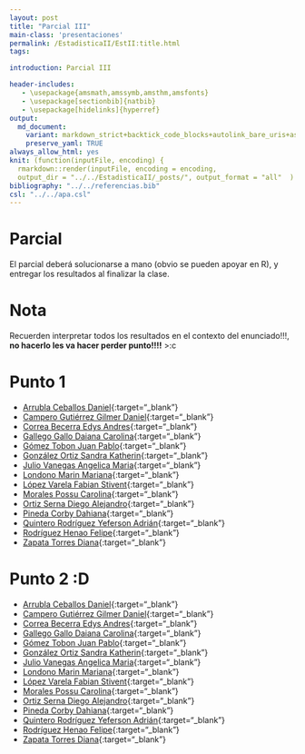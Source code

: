 ```yaml
---
layout: post
title: "Parcial III"
main-class: 'presentaciones'
permalink: /EstadisticaII/EstII:title.html
tags:

introduction: Parcial III

header-includes:
   - \usepackage{amsmath,amssymb,amsthm,amsfonts}
   - \usepackage[sectionbib]{natbib}
   - \usepackage[hidelinks]{hyperref}
output:
  md_document:
    variant: markdown_strict+backtick_code_blocks+autolink_bare_uris+ascii_identifiers+tex_math_single_backslash
    preserve_yaml: TRUE
always_allow_html: yes   
knit: (function(inputFile, encoding) {
  rmarkdown::render(inputFile, encoding = encoding,
  output_dir = "../../EstadisticaII/_posts/", output_format = "all"  ) })
bibliography: "../../referencias.bib"
csl: "../../apa.csl"
---
```


# Parcial

El parcial deberá solucionarse a mano (obvio se pueden apoyar en R), y
entregar los resultados al finalizar la clase.

# Nota

Recuerden interpretar todos los resultados en el contexto del
enunciado!!!, **no hacerlo les va hacer perder punto!!!!** &gt;:c

# Punto 1

-   [Arrubla Ceballos
    Daniel](https://github.com/jiperezga/jiperezga.github.io/raw/master/Dataset/Parcial/P1001138780.pdf){:target=“\_blank”}
-   [Campero Gutiérrez Gilmer
    Daniel](https://github.com/jiperezga/jiperezga.github.io/raw/master/Dataset/Parcial/P1036656112.pdf){:target=“\_blank”}
-   [Correa Becerra Edys
    Andres](https://github.com/jiperezga/jiperezga.github.io/raw/master/Dataset/Parcial/P1028013907.pdf){:target=“\_blank”}
-   [Gallego Gallo Daiana
    Carolina](https://github.com/jiperezga/jiperezga.github.io/raw/master/Dataset/Parcial/P1001578295.pdf){:target=“\_blank”}
-   [Gómez Tobon Juan
    Pablo](https://github.com/jiperezga/jiperezga.github.io/raw/master/Dataset/Parcial/P1152710331.pdf){:target=“\_blank”}
-   [González Ortiz Sandra
    Katherin](https://github.com/jiperezga/jiperezga.github.io/raw/master/Dataset/Parcial/P1038417681.pdf){:target=“\_blank”}
-   [Julio Vanegas Angelica
    Maria](https://github.com/jiperezga/jiperezga.github.io/raw/master/Dataset/Parcial/P1001741783.pdf){:target=“\_blank”}
-   [Londono Marin
    Mariana](https://github.com/jiperezga/jiperezga.github.io/raw/master/Dataset/Parcial/P1192736410.pdf){:target=“\_blank”}
-   [López Varela Fabian
    Stivent](https://github.com/jiperezga/jiperezga.github.io/raw/master/Dataset/Parcial/P1036635549.pdf){:target=“\_blank”}
-   [Morales Possu
    Carolina](https://github.com/jiperezga/jiperezga.github.io/raw/master/Dataset/Parcial/P1112488227.pdf){:target=“\_blank”}
-   [Ortiz Serna Diego
    Alejandro](https://github.com/jiperezga/jiperezga.github.io/raw/master/Dataset/Parcial/P1036677008.pdf){:target=“\_blank”}
-   [Pineda Corby
    Dahiana](https://github.com/jiperezga/jiperezga.github.io/raw/master/Dataset/Parcial/P1003027235.pdf){:target=“\_blank”}
-   [Quintero Rodríguez Yeferson
    Adrián](https://github.com/jiperezga/jiperezga.github.io/raw/master/Dataset/Parcial/P1003904499.pdf){:target=“\_blank”}
-   [Rodríguez Henao
    Felipe](https://github.com/jiperezga/jiperezga.github.io/raw/master/Dataset/Parcial/P1037651724.pdf){:target=“\_blank”}
-   [Zapata Torres
    Diana](https://github.com/jiperezga/jiperezga.github.io/raw/master/Dataset/Parcial/P1000538339.pdf){:target=“\_blank”}

# Punto 2 :D

-   [Arrubla Ceballos
    Daniel](https://github.com/jiperezga/jiperezga.github.io/raw/master/Dataset/Parcial/Pb1001138780.pdf){:target=“\_blank”}
-   [Campero Gutiérrez Gilmer
    Daniel](https://github.com/jiperezga/jiperezga.github.io/raw/master/Dataset/Parcial/Pb1036656112.pdf){:target=“\_blank”}
-   [Correa Becerra Edys
    Andres](https://github.com/jiperezga/jiperezga.github.io/raw/master/Dataset/Parcial/Pb1028013907.pdf){:target=“\_blank”}
-   [Gallego Gallo Daiana
    Carolina](https://github.com/jiperezga/jiperezga.github.io/raw/master/Dataset/Parcial/Pb1001578295.pdf){:target=“\_blank”}
-   [Gómez Tobon Juan
    Pablo](https://github.com/jiperezga/jiperezga.github.io/raw/master/Dataset/Parcial/Pb1152710331.pdf){:target=“\_blank”}
-   [González Ortiz Sandra
    Katherin](https://github.com/jiperezga/jiperezga.github.io/raw/master/Dataset/Parcial/Pb1038417681.pdf){:target=“\_blank”}
-   [Julio Vanegas Angelica
    Maria](https://github.com/jiperezga/jiperezga.github.io/raw/master/Dataset/Parcial/Pb1001741783.pdf){:target=“\_blank”}
-   [Londono Marin
    Mariana](https://github.com/jiperezga/jiperezga.github.io/raw/master/Dataset/Parcial/Pb1192736410.pdf){:target=“\_blank”}
-   [López Varela Fabian
    Stivent](https://github.com/jiperezga/jiperezga.github.io/raw/master/Dataset/Parcial/Pb1036635549.pdf){:target=“\_blank”}
-   [Morales Possu
    Carolina](https://github.com/jiperezga/jiperezga.github.io/raw/master/Dataset/Parcial/Pb1112488227.pdf){:target=“\_blank”}
-   [Ortiz Serna Diego
    Alejandro](https://github.com/jiperezga/jiperezga.github.io/raw/master/Dataset/Parcial/Pb1036677008.pdf){:target=“\_blank”}
-   [Pineda Corby
    Dahiana](https://github.com/jiperezga/jiperezga.github.io/raw/master/Dataset/Parcial/Pb1003027235.pdf){:target=“\_blank”}
-   [Quintero Rodríguez Yeferson
    Adrián](https://github.com/jiperezga/jiperezga.github.io/raw/master/Dataset/Parcial/Pb1003904499.pdf){:target=“\_blank”}
-   [Rodríguez Henao
    Felipe](https://github.com/jiperezga/jiperezga.github.io/raw/master/Dataset/Parcial/Pb1037651724.pdf){:target=“\_blank”}
-   [Zapata Torres
    Diana](https://github.com/jiperezga/jiperezga.github.io/raw/master/Dataset/Parcial/Pb1000538339.pdf){:target=“\_blank”}
